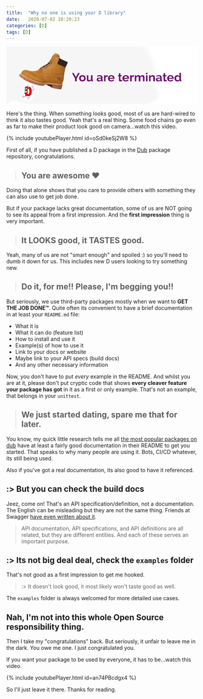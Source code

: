```yaml
---
title:  "Why no one is using your D library"
date:   2020-07-02 10:20:23
categories: [D]
tags: [D]
---
```


![No one](/images/2020-why-no-one-is-using-your-d-library.png) 

Here's the thing. When something looks good, most of us are hard-wired to think it also tastes good. Yeah that's a real thing. Some food chains go even as far to make their product look good on camera...watch this video.

{% include youtubePlayer.html id=oSd0keSj2W8 %}

First of all, if you have published a D package in the [Dub](https://code.dlang.org) package repository, congratulations. 

> ## You are awesome ♥️

Doing that alone shows that you care to provide others with something they can also use to get job done. 

But if your package lacks great documentation, some of us are NOT going to see its appeal from a first impression. And the **first impression** thing is very important.

> ## It LOOKS good, it TASTES good.

Yeah, many of us are not "smart enough" and spoiled :) so you'll need to dumb it down for us. This includes new D users looking to try something new.

> ## Do it, for me!! Please, I'm begging you!!

But seriously, we use third-party packages mostly when we want to **GET THE JOB DONE™**. Quite often its convenient to have a brief documentation in at least your `README.md` file:

* What it is
* What it can do (feature list)
* How to install and use it
* Example(s) of how to use it
* Link to your docs or website
* Maybe link to your API specs (build docs)
* And any other necessary information

Now, you don't have to put _every_ example in the README. And whilst you are at it, please don't put cryptic code that shows **every cleaver feature your package has got** in it as a first or only example. That's not an example, that belongs in your `unittest`.

> ## We just started dating, spare me that for later.

You know, my quick little research tells me all [the most popular packages on dub](https://code.dlang.org) have at least a fairly good documentation in their README to get you started. That speaks to why many people are using it. Bots, CI/CD whatever, its still being used. 

Also if you've got a real documentation, its also good to have it referenced.

## :> But you can check the build docs
Jeez, come on! That's an API specification/definition, not a documentation. The English can be misleading but they are not the same thing. Friends at Swagger [have even written about it](https://swagger.io/resources/articles/difference-between-api-documentation-specification/). 

> API documentation, API specifications, and API definitions are all related, but they are different entities. And each of these serves an important purpose.

## :> Its not  big deal deal, check the `examples` folder
That's not good as a first impression to get me hooked. 

> :> It doesn't look good, it most likely won't taste good as well.

The `examples` folder is always welcomed for more detailed use cases. 

## Nah, I'm not into this whole Open Source responsibility thing.
Then I take my "congratulations" back. But seriously, it unfair to leave me in the dark. You owe me one. I just congratulated you. 

If you want your package to be used by everyone, it has to be...watch this video.


{% include youtubePlayer.html id=an74PBcdgx4 %}


So I'll just leave it there. Thanks for reading. 